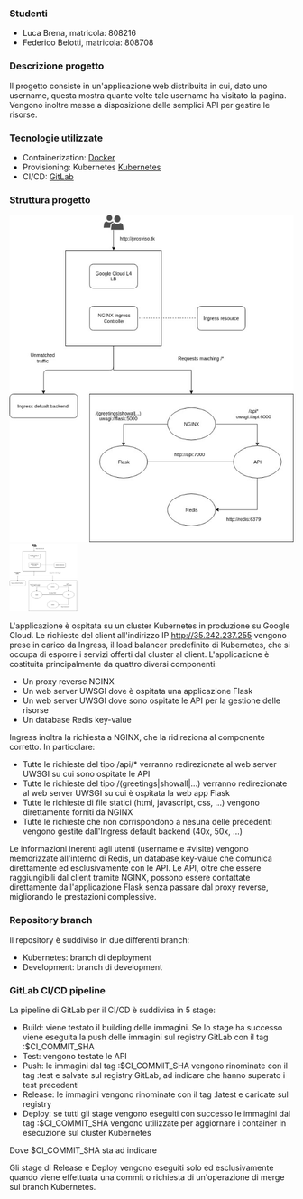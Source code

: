 ### Studenti

* Luca Brena, matricola: 808216
* Federico Belotti, matricola: 808708

### Descrizione progetto

Il progetto consiste in un'applicazione web distribuita in cui, dato uno username, questa mostra quante volte tale username ha visitato la pagina.
Vengono inoltre messe a disposizione delle semplici API per gestire le risorse.

### Tecnologie utilizzate

* Containerization: [Docker](https://docker.com)
* Provisioning: Kubernetes [Kubernetes](https://kubernetes.io)
* CI/CD: [GitLab](https://gitlab.com)

### Struttura progetto

![picture](workflow/workflow.jpg)
<img src="workflow/workflow.jpg"  width="120" height="120">


L'applicazione è ospitata su un cluster Kubernetes in produzione su Google Cloud.
Le richieste del client all'indirizzo IP http://35.242.237.255 vengono prese in carico da Ingress, il load balancer predefinito di Kubernetes, che si occupa di esporre i servizi offerti dal cluster al client.
L'applicazione è costituita principalmente da quattro diversi componenti:

* Un proxy reverse NGINX
* Un web server UWSGI dove è ospitata una applicazione Flask
* Un web server UWSGI dove sono ospitate le API per la gestione delle risorse
* Un database Redis key-value

Ingress inoltra la richiesta a NGINX, che la ridireziona al componente corretto.
In particolare:

* Tutte le richieste del tipo /api/* verranno redirezionate al web server UWSGI su cui sono ospitate le API
* Tutte le richieste del tipo /(greetings|showall|...) verranno redirezionate al web server UWSGI su cui è ospitata la web app Flask
* Tutte le richieste di file statici (html, javascript, css, ...) vengono direttamente forniti da NGINX
* Tutte le richieste che non corrispondono a nesuna delle precedenti vengono gestite dall'Ingress default backend (40x, 50x, ...)

Le informazioni inerenti agli utenti (username e #visite) vengono memorizzate all'interno di Redis, un database key-value che comunica direttamente ed esclusivamente con le API.
Le API, oltre che essere raggiungibili dal client tramite NGINX, possono essere contattate direttamente dall'applicazione Flask senza passare dal proxy reverse, migliorando le prestazioni complessive.

### Repository branch

Il repository è suddiviso in due differenti branch:

* Kubernetes: branch di deployment
* Development: branch di development

### GitLab CI/CD pipeline

La pipeline di GitLab per il CI/CD è suddivisa in 5 stage:

* Build: viene testato il building delle immagini. Se lo stage ha successo viene eseguita la push delle immagini sul registry GitLab con il tag :$CI_COMMIT_SHA
* Test: vengono testate le API
* Push: le immagini dal tag :$CI_COMMIT_SHA vengono rinominate con il tag :test e salvate sul registry GitLab, ad indicare che hanno superato i test precedenti
* Release: le immagini vengono rinominate con il tag :latest e caricate sul registry
* Deploy: se tutti gli stage vengono eseguiti con successo le immagini dal tag :$CI_COMMIT_SHA vengono utilizzate per aggiornare i container in esecuzione sul cluster Kubernetes

Dove $CI_COMMIT_SHA sta ad indicare 

Gli stage di Release e Deploy vengono eseguiti solo ed esclusivamente quando viene effettuata una commit o richiesta di un'operazione di merge sul branch Kubernetes.


